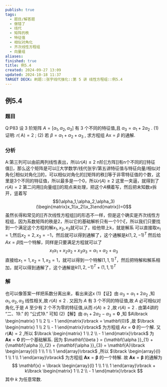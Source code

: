 ```yaml
---
publish: true
tags:
  - 题目/解答题
  - 做错了
  - 线代
  - 矩阵的秩
  - 特征值
  - 相似对角化
  - 齐次线性方程组
  - 向量组
aliases: 
finished: true
title: 例5.4
created: 2024-09-27 13:09
updated: 2024-10-18 11:37
TARGET DECK: 刷题::张宇线代强化::第 5 讲 线性方程组::例5.4
---
```

## 例5.4
### 题目
Q:P83 设 3 阶矩阵 $A = \lbrack {{\alpha }_{1},{\alpha }_{2},{\alpha }_{3}}\rbrack$ 有 3 个不同的特征值,且 ${\alpha }_{3} = {\alpha }_{1} + 2{\alpha }_{2}$ .
(1) 证明: $r( \mathrm{\;A}) = 2$ ;
(2) 若 $\beta = {\alpha }_{1} + {\alpha }_{2} + {\alpha }_{3}$ , 求方程组 $\mathrm{{Ax}} = \beta$ 的通解.
### 分析
A:第三列可以由前两列线性表出，所以$r(A)\leq 2$
n阶[[方阵]]有n个不同的[[特征值]]，那么这个矩阵是可以[[大学数学/线代张宇/第五讲特征值与特征向量/相似对角化|相似对角化]]的，可以相似对角化的[[矩阵的秩]]等于非零特征值的个数，这里是3个不同的特征值，所以最多是一个0，所以$r(A)\geq 2$
这里一夹逼，就得到了$r(A)=2$
第二问用[[向量组]]的观点来处理，把这个$A$横着写，然后把未知数$x$拆开，竖着写
$$(\alpha_1,\alpha_2,\alpha_3)(\begin{matrix}x_1\\x_2\\x_3\end{matrix})=0$$
虽然长得和常见的[[齐次线性方程组]]的形态不一样，但是这个确实是齐次线性方程组，因为系数矩阵的秩是2，所以它的基础解析只有一个1个$\xi$，所以我们只要找到一个满足这个方程的解$x_{1},x_{2},x_{3}$就可以了，给他带上k，就是解系
可以直接取$x_{1}=1$,然后$x_{2}=2,x_{3}=-1$，然后就可以得到通解了，这个通解是$k(1,2,-1)^{T}$
然后给$Ax=\beta$找一个特解，同样是只要满足方程就可以了
$$x_{1}\alpha_{1}+x_{2}\alpha_{2}+x_{3}\alpha_{3}=\alpha_{1}+\alpha_{2}+\alpha_{3}$$
直接给$x_{1}=1,x_{2}=1,x_{3}=1$，就可以得到一个特解$(1,1,1)^{T}$，然后把特解和解系相加，就可以得到通解了，这个通解是$k(1,2,-1)^{T}+(1,1,1)^{T}$
### 解
也可以像答案一样把系数分离出来，看出来这x
(1)【证】由 ${\alpha }_{3} = {\alpha }_{1} + 2{\alpha }_{2}$ ,知 ${\alpha }_{1},{\alpha }_{2},{\alpha }_{3}$ 线性相关,故 $r( A) \leq 2$ .
又因为 $A$ 有 3 个不同的特征值,故 $A$ 必可相似对角化,于是 $A$ 至少有 2 个不为零的特征值,从而 $r( A) \geq 2$ ,故 $r( A) = 2$ . 由第4讲的 “二、19.” 的 “公式19.” 可知
(2)【解】由 ${\alpha }_{1} + 2{\alpha }_{2} - {\alpha }_{3} = \mathbf{0}$ ,知 $A\lbrack \begin{matrix} 1 \\ 2 \\ - 1 \end{matrix}\rbrack = \mathbf{0}$ ,故 $\lbrack \begin{matrix} 1 \\ 2 \\ - 1 \end{matrix}\rbrack$ 为方程组 ${Ax} = \mathbf{0}$ 的一个解.
又 $r( \mathbf{A}) = 2$ ,所以 $\lbrack \begin{matrix} 1 \\ 2 \\ - 1 \end{matrix}\rbrack$ 为 $\mathbf{A}\mathbf{x} = \mathbf{0}$ 的一个基础解系.
因为 $\mathbf{\beta } = {\mathbf{\alpha }}_{1} + {\mathbf{\alpha }}_{2} + {\mathbf{\alpha }}_{3} = \mathbf{A}\lbrack \begin{array}{l} 1 \\ 1 \\ 1 \end{array}\rbrack$ ,所以 $\lbrack \begin{array}{l} 1 \\ 1 \\ 1 \end{array}\rbrack$ 为方程组 $\mathbf{A}\mathbf{x} = \mathbf{\beta }$ 的一个特解. 故 $\mathbf{A}\mathbf{x} = \mathbf{\beta }$ 的通解为
$$
\mathbf{x} = \lbrack \begin{array}{l} 1 \\ 1 \\ 1 \end{array}\rbrack + k\lbrack \begin{matrix} 1 \\ 2 \\ - 1 \end{matrix}\rbrack
$$
其中 $k$ 为任意常数.


